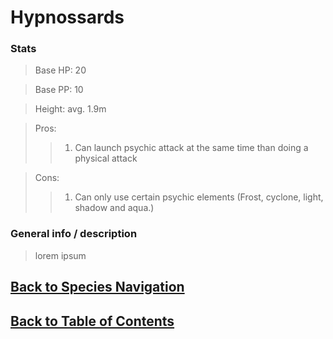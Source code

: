 #   Hypnossards

### Stats
>   Base HP:    20

>   Base PP:    10

>   Height:     avg. 1.9m

>   Pros:
>>1.   Can launch psychic attack at the same time than doing a physical attack 

>   Cons:
>>1.   Can only use certain psychic elements (Frost, cyclone, light, shadow and aqua.)

### General info / description
>   lorem ipsum

<!--End of the file-->
##  [Back to Species Navigation](SpeciesNavigation.md)
##  [Back to Table of Contents](../TableOfContents.md)